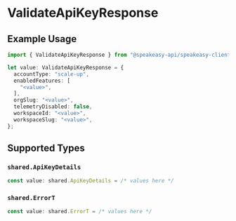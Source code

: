 # ValidateApiKeyResponse

## Example Usage

```typescript
import { ValidateApiKeyResponse } from "@speakeasy-api/speakeasy-client-sdk-typescript/sdk/models/operations";

let value: ValidateApiKeyResponse = {
  accountType: "scale-up",
  enabledFeatures: [
    "<value>",
  ],
  orgSlug: "<value>",
  telemetryDisabled: false,
  workspaceId: "<value>",
  workspaceSlug: "<value>",
};
```

## Supported Types

### `shared.ApiKeyDetails`

```typescript
const value: shared.ApiKeyDetails = /* values here */
```

### `shared.ErrorT`

```typescript
const value: shared.ErrorT = /* values here */
```

